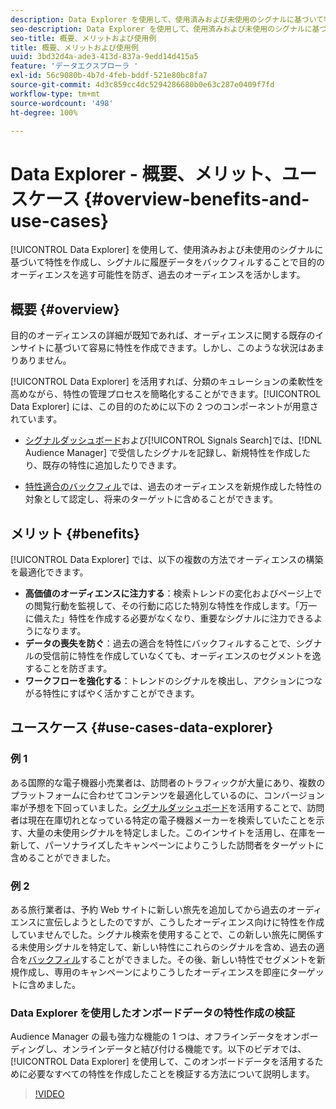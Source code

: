 ```yaml
---
description: Data Explorer を使用して、使用済みおよび未使用のシグナルに基づいて特性を作成し、シグナルに履歴データをバックフィルすることで目的のオーディエンスを逃す可能性を防ぎ、過去のオーディエンスを活かします。
seo-description: Data Explorer を使用して、使用済みおよび未使用のシグナルに基づいて特性を作成し、シグナルに履歴データをバックフィルすることで目的のオーディエンスを逃す可能性を防ぎ、過去のオーディエンスを活かします。
seo-title: 概要、メリットおよび使用例
title: 概要、メリットおよび使用例
uuid: 3bd32d4a-ade3-413d-837a-9edd14d415a5
feature: 'データエクスプローラ '
exl-id: 56c9080b-4b7d-4feb-bddf-521e80bc8fa7
source-git-commit: 4d3c859cc4dc5294286680b0e63c287e0409f7fd
workflow-type: tm+mt
source-wordcount: '498'
ht-degree: 100%

---
```


# Data Explorer - 概要、メリット、ユースケース {#overview-benefits-and-use-cases}

[!UICONTROL Data Explorer] を使用して、使用済みおよび未使用のシグナルに基づいて特性を作成し、シグナルに履歴データをバックフィルすることで目的のオーディエンスを逃す可能性を防ぎ、過去のオーディエンスを活かします。

## 概要 {#overview}

目的のオーディエンスの詳細が既知であれば、オーディエンスに関する既存のインサイトに基づいて容易に特性を作成できます。しかし、このような状況はあまりありません。

[!UICONTROL Data Explorer] を活用すれば、分類のキュレーションの柔軟性を高めながら、特性の管理プロセスを簡略化することができます。[!UICONTROL Data Explorer] には、この目的のために以下の 2 つのコンポーネントが用意されています。

* [シグナルダッシュボード](../../features/data-explorer/data-explorer-signals-dashboard.md)および[!UICONTROL Signals Search]では、[!DNL Audience Manager] で受信したシグナルを記録し、新規特性を作成したり、既存の特性に追加したりできます。

* [特性適合のバックフィル](../../features/data-explorer/data-explorer-trait-backfill.md)では、過去のオーディエンスを新規作成した特性の対象として認定し、将来のターゲットに含めることができます。

## メリット {#benefits}

[!UICONTROL Data Explorer] では、以下の複数の方法でオーディエンスの構築を最適化できます。

* **高価値のオーディエンスに注力する**：検索トレンドの変化およびページ上での閲覧行動を監視して、その行動に応じた特別な特性を作成します。「万一に備えた」特性を作成する必要がなくなり、重要なシグナルに注力できるようになります。
* **データの喪失を防ぐ**：過去の適合を特性にバックフィルすることで、シグナルの受信前に特性を作成していなくても、オーディエンスのセグメントを逸することを防ぎます。
* **ワークフローを強化する**：トレンドのシグナルを検出し、アクションにつながる特性にすばやく活かすことができます。

## ユースケース {#use-cases-data-explorer}

### 例 1

ある国際的な電子機器小売業者は、訪問者のトラフィックが大量にあり、複数のプラットフォームに合わせてコンテンツを最適化しているのに、コンバージョン率が予想を下回っていました。[シグナルダッシュボード](../../features/data-explorer/data-explorer-signals-dashboard.md)を活用することで、訪問者は現在在庫切れとなっている特定の電子機器メーカーを検索していたことを示す、大量の未使用シグナルを特定しました。このインサイトを活用し、在庫を一新して、パーソナライズしたキャンペーンによりこうした訪問者をターゲットに含めることができました。

### 例 2

ある旅行業者は、予約 Web サイトに新しい旅先を追加してから過去のオーディエンスに宣伝しようとしたのですが、こうしたオーディエンス向けに特性を作成していませんでした。シグナル検索を使用することで、この新しい旅先に関係する未使用シグナルを特定して、新しい特性にこれらのシグナルを含め、過去の適合を[バックフィル](../../features/data-explorer/data-explorer-trait-backfill.md)することができました。その後、新しい特性でセグメントを新規作成し、専用のキャンペーンによりこうしたオーディエンスを即座にターゲットに含めました。

### Data Explorer を使用したオンボードデータの特性作成の検証

Audience Manager の最も強力な機能の 1 つは、オフラインデータをオンボーディングし、オンラインデータと結び付ける機能です。以下のビデオでは、[!UICONTROL Data Explorer] を使用して、このオンボードデータを活用するために必要なすべての特性を作成したことを検証する方法について説明します。

>[!VIDEO](https://video.tv.adobe.com/v/25149/)
